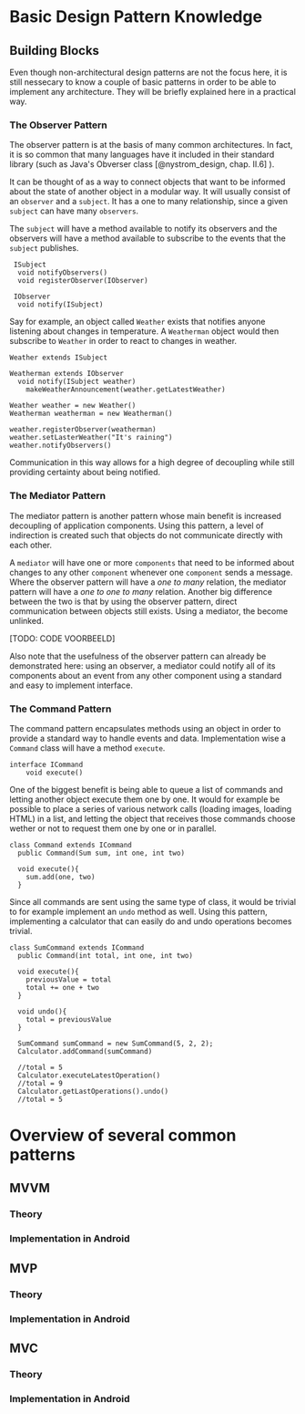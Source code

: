 
# Basic Design Pattern Knowledge

## Building Blocks

Even though non-architectural design patterns are not the focus here, it is still nessecary to know a couple of basic patterns in order to be able to implement any architecture.
They will be briefly explained here in a practical way.

### The Observer Pattern

The observer pattern is at the basis of many common architectures. In fact, it is so common that many languages
have it included in their standard library (such as Java's Obverser class [@nystrom_design, chap. II.6] ).

It can be thought of as a way to connect objects that want to be informed about the state of another object in a modular way. It will usually consist of an `observer` and a `subject`. It has a one to many relationship, since a given `subject` can have many `observers`.

The `subject` will have a method available to notify its observers and the observers will have a method available to subscribe to the events that the `subject` publishes.

     ISubject
      void notifyObservers()
      void registerObserver(IObserver)
      
     IObserver
      void notify(ISubject)

Say for example, an object called `Weather` exists that notifies anyone listening about changes in temperature. A `Weatherman` object would then subscribe to `Weather` in order to react to changes in weather.

    Weather extends ISubject
    
    Weatherman extends IObserver
      void notify(ISubject weather)
        makeWeatherAnnouncement(weather.getLatestWeather)
        
    Weather weather = new Weather()
    Weatherman weatherman = new Weatherman()
    
    weather.registerObserver(weatherman)
    weather.setLasterWeather("It's raining")
    weather.notifyObservers()
    
Communication in this way allows for a high degree of decoupling while still providing certainty about being notified.

### The Mediator Pattern
 
The mediator pattern is another pattern whose main benefit is increased decoupling of application components. Using this pattern, a level of indirection is created such that objects do not communicate directly with each other.

A `mediator` will have one or more `components` that need to be informed about changes to any other `component` whenever one `component` sends a message. Where the observer pattern will have a *one to many* relation, the mediator pattern will have a *one to one to many* relation. Another big difference between the two is that by using the observer pattern, direct communication between objects still exists. Using a mediator, the become unlinked.

[TODO: CODE VOORBEELD]

Also note that the usefulness of the observer pattern can already be demonstrated here: using an observer, a mediator could notify all of its components about an event from any other component using a standard and easy to implement interface. 

### The Command Pattern

The command pattern encapsulates methods using an object in order to provide a standard way to handle events and data. Implementation wise a `Command` class will have a method `execute`. 

    interface ICommand
        void execute()

One of the biggest benefit is being able to queue a list of commands and letting another object execute them one by one. It would for example be possible to place a series of various network calls (loading images, loading HTML) in a list, and letting the object that receives those commands choose wether or not to request them one by one or in parallel.

    class Command extends ICommand
      public Command(Sum sum, int one, int two)
        
      void execute(){
        sum.add(one, two)    
      }
        

Since all commands are sent using the same type of class, it would be trivial to for example implement an `undo` method as well. Using this pattern, implementing a calculator that can easily do and undo operations becomes trivial.
  
    class SumCommand extends ICommand
      public Command(int total, int one, int two)
        
      void execute(){
        previousValue = total
        total += one + two    
      }
      
      void undo(){
        total = previousValue
      }
      
      SumCommand sumCommand = new SumCommand(5, 2, 2);
      Calculator.addCommand(sumCommand)
      
      //total = 5
      Calculator.executeLatestOperation()
      //total = 9
      Calculator.getLastOperations().undo()
      //total = 5

# Overview of several common patterns

## MVVM

### Theory

### Implementation in Android

## MVP

### Theory

### Implementation in Android

## MVC

### Theory

### Implementation in Android
